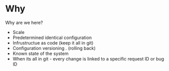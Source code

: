 # Why

Why are we here?

* Scale
* Predetermined identical configuration
* Infrustructue as code (keep it all in git)
* Configuration versioning . (rolling back)
* Known state of the system
* When its all in git - every change is linked to a specific request ID or bug ID



